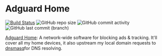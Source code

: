 # Adguard Home

[![Build Status](https://drone.theautomation.nl/api/badges/theautomation/adguard-home/status.svg)](https://drone.theautomation.nl/theautomation/adguard-home)
![GitHub repo size](https://img.shields.io/github/repo-size/theautomation/adguard-home?logo=Github)
![GitHub commit activity](https://img.shields.io/github/commit-activity/y/theautomation/adguard-home?logo=github)
![GitHub last commit (branch)](https://img.shields.io/github/last-commit/theautomation/adguard-home/main?logo=github)

[Adguard Home](https://github.com/AdguardTeam/AdGuardHome/): A network-wide software for blocking ads & tracking. It'll cover all my home devices, it also upstream my local domain requests to [dnsmasq](https://github.com/theautomation/dnsmasq)for DNS resolving.
